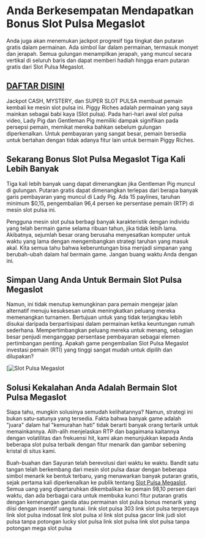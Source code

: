 # Anda Berkesempatan Mendapatkan Bonus Slot Pulsa Megaslot

Anda juga akan menemukan jackpot progresif tiga tingkat dan putaran gratis dalam permainan. Ada simbol liar dalam permainan, termasuk monyet dan jerapah. Semua gulungan menampilkan jerapah, yang muncul secara vertikal di seluruh baris dan dapat memberi hadiah hingga enam putaran gratis dari Slot Pulsa Megaslot.

## [DAFTAR DISINI](https://bit.ly/3OT9h9N)


Jackpot CASH, MYSTERY, dan SUPER SLOT PULSA membuat pemain kembali ke mesin slot pulsa ini. Piggy Riches adalah permainan yang saya mainkan sebagai babi kaya (Slot pulsa). Pada hari-hari awal slot pulsa video, Lady Pig dan Gentleman Pig memiliki dampak signifikan pada persepsi pemain, memikat mereka bahkan sebelum gulungan diperkenalkan. Untuk pembayaran yang sangat besar, pemain bersedia untuk bertahan dengan tidak adanya fitur lain untuk bermain Piggy Riches.

## Sekarang Bonus Slot Pulsa Megaslot Tiga Kali Lebih Banyak

Tiga kali lebih banyak uang dapat dimenangkan jika Gentleman Pig muncul di gulungan. Putaran gratis dapat dimenangkan terlepas dari berapa banyak garis pembayaran yang muncul di Lady Pig. Ada 15 paylines, taruhan minimum $0,15, pengembalian 96,4 persen ke persentase pemain (RTP) di mesin slot pulsa ini.

Pengguna mesin slot pulsa berbagi banyak karakteristik dengan individu yang telah bermain game selama ribuan tahun, jika tidak lebih lama. Akibatnya, sejumlah besar orang berusaha menyesatkan komputer untuk waktu yang lama dengan mengembangkan strategi taruhan yang masuk akal. Kita semua tahu bahwa keberuntungan bisa menjadi simpanan yang berubah-ubah dalam hal bermain game. Jangan buang waktu Anda dengan ini.

## Simpan Uang Anda Untuk Bermain Slot Pulsa Megaslot

Namun, ini tidak menutup kemungkinan para pemain mengejar jalan alternatif menuju kesuksesan untuk meningkatkan peluang mereka memenangkan turnamen. Bertujuan untuk yang tidak terjangkau lebih disukai daripada berpartisipasi dalam permainan ketika keuntungan rumah sederhana. Mempertimbangkan peluang mereka untuk menang, sebagian besar penjudi menganggap persentase pembayaran sebagai elemen pertimbangan penting. Apakah game pengembalian Slot Pulsa Megaslot investasi pemain (RTI) yang tinggi sangat mudah untuk dipilih dan dilupakan?

[![Slot Pulsa Megaslot](https://blogger.googleusercontent.com/img/b/R29vZ2xl/AVvXsEiRESIODI-TYw8qlVKPAb60Y475IyGuwHHHxafNSBb1CZ9CfGBgC4qOoh9EAhBYz7jHjPKRq7hyVtI_eGncnpJQKaIuG0w76orPq66XNEaHeGd913kouY19B086-RnUAsNqALVV6sUkA66S-MORpZXRIsuYYKdwsizb0hRp7Adivt3S_wj57sAQcih9/s320/B1ogWzZqb8S-001.png)

## Solusi Kekalahan Anda Adalah Bermain Slot Pulsa Megaslot

Siapa tahu, mungkin solusinya semudah kelihatannya? Namun, strategi ini bukan satu-satunya yang tersedia. Fakta bahwa banyak game adalah "juara" dalam hal "kemurahan hati" tidak berarti banyak orang tertarik untuk memainkannya. Alih-alih menjelaskan RTP dan bagaimana kaitannya dengan volatilitas dan frekuensi hit, kami akan menunjukkan kepada Anda beberapa slot pulsa terbaik dengan fitur menarik dan gambar sebening kristal di situs kami.

Buah-buahan dan Sayuran telah berevolusi dari waktu ke waktu. Bandit satu tangan telah berkembang dari mesin slot pulsa dasar dengan beberapa simbol menarik ke bentuk terbaru, yang menawarkan banyak putaran gratis, sejak pertama kali diperkenalkan ke publik tentang [Slot Pulsa Megaslot](https://bullogger.com/). Semua uang yang dipertaruhkan dikembalikan ke pemain 98,10 persen dari waktu, dan ada berbagai cara untuk membuka kunci fitur putaran gratis dengan kemenangan ganda atau permainan slot pulsa bonus menarik yang diisi dengan insentif uang tunai.
link slot pulsa 303
link slot pulsa terpercaya
link slot pulsa indosat
link slot pulsa xl
link slot pulsa gacor
link judi slot pulsa tanpa potongan
lucky slot pulsa
link slot pulsa
link slot pulsa tanpa potongan
mega slot pulsa

